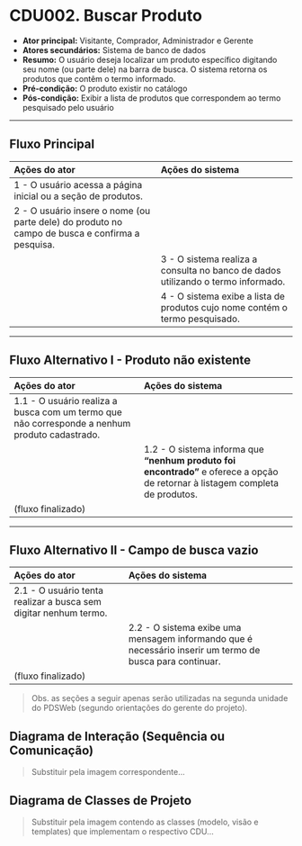 # CDU002. Buscar Produto

- **Ator principal:** Visitante, Comprador, Administrador e Gerente  
- **Atores secundários:** Sistema de banco de dados  
- **Resumo:** O usuário deseja localizar um produto específico digitando seu nome (ou parte dele) na barra de busca. O sistema retorna os produtos que contêm o termo informado.  
- **Pré-condição:** O produto existir no catálogo  
- **Pós-condição:** Exibir a lista de produtos que correspondem ao termo pesquisado pelo usuário  

---

## Fluxo Principal

| Ações do ator | Ações do sistema |
| :------------- | :---------------- |
| 1 - O usuário acessa a página inicial ou a seção de produtos. | |
| 2 - O usuário insere o nome (ou parte dele) do produto no campo de busca e confirma a pesquisa. | |
| | 3 - O sistema realiza a consulta no banco de dados utilizando o termo informado. |
| | 4 - O sistema exibe a lista de produtos cujo nome contém o termo pesquisado. |

---

## Fluxo Alternativo I - Produto não existente

| Ações do ator | Ações do sistema |
| :------------- | :---------------- |
| 1.1 - O usuário realiza a busca com um termo que não corresponde a nenhum produto cadastrado. | |
| | 1.2 - O sistema informa que **“nenhum produto foi encontrado”** e oferece a opção de retornar à listagem completa de produtos. |
| (fluxo finalizado) | |

---

## Fluxo Alternativo II - Campo de busca vazio

| Ações do ator | Ações do sistema |
| :------------- | :---------------- |
| 2.1 - O usuário tenta realizar a busca sem digitar nenhum termo. | |
| | 2.2 - O sistema exibe uma mensagem informando que é necessário inserir um termo de busca para continuar. |
| (fluxo finalizado) | |


> Obs. as seções a seguir apenas serão utilizadas na segunda unidade do PDSWeb (segundo orientações do gerente do projeto).

## Diagrama de Interação (Sequência ou Comunicação)

> Substituir pela imagem correspondente...

## Diagrama de Classes de Projeto

> Substituir pela imagem contendo as classes (modelo, visão e templates) que implementam o respectivo CDU...
